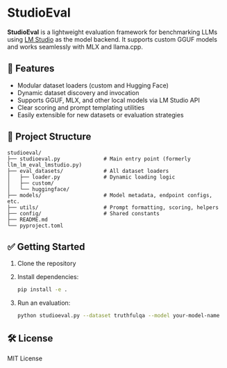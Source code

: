 # StudioEval

**StudioEval** is a lightweight evaluation framework for benchmarking LLMs using [LM Studio](https://lmstudio.ai) as the model backend. It supports custom GGUF models and works seamlessly with MLX and llama.cpp.

## 🚀 Features

- Modular dataset loaders (custom and Hugging Face)
- Dynamic dataset discovery and invocation
- Supports GGUF, MLX, and other local models via LM Studio API
- Clear scoring and prompt templating utilities
- Easily extensible for new datasets or evaluation strategies

## 📁 Project Structure

```
studioeval/
├── studioeval.py              # Main entry point (formerly llm_lm_eval_lmstudio.py)
├── eval_datasets/             # All dataset loaders
│   ├── loader.py              # Dynamic loading logic
│   ├── custom/
│   └── huggingface/
├── models/                    # Model metadata, endpoint configs, etc.
├── utils/                     # Prompt formatting, scoring, helpers
├── config/                    # Shared constants
├── README.md
└── pyproject.toml
```

## ✅ Getting Started

1. Clone the repository
2. Install dependencies:

   ```bash
   pip install -e .
   ```

3. Run an evaluation:

   ```bash
   python studioeval.py --dataset truthfulqa --model your-model-name
   ```

## 🛠️ License

MIT License
